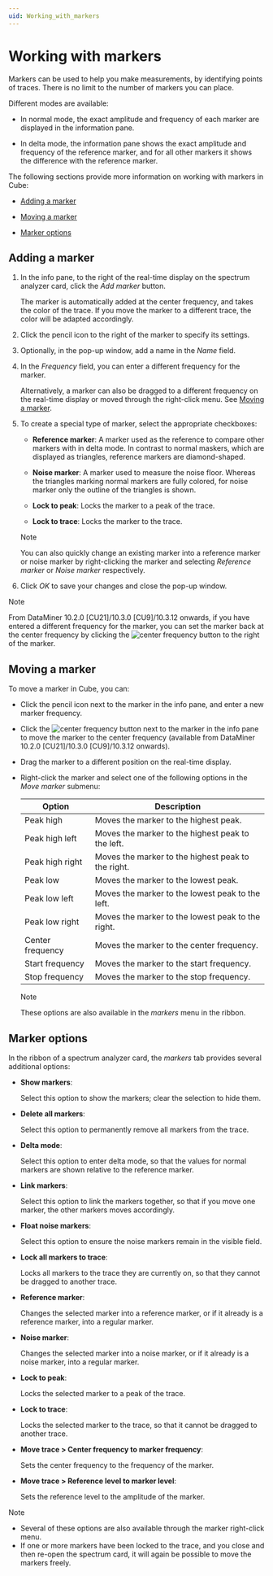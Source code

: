 ```yaml
---
uid: Working_with_markers
---
```


# Working with markers

Markers can be used to help you make measurements, by identifying points of traces. There is no limit to the number of markers you can place.

Different modes are available:

- In normal mode, the exact amplitude and frequency of each marker are displayed in the information pane.

- In delta mode, the information pane shows the exact amplitude and frequency of the reference marker, and for all other markers it shows the difference with the reference marker.

The following sections provide more information on working with markers in Cube:

- [Adding a marker](#adding-a-marker)

- [Moving a marker](#moving-a-marker)

- [Marker options](#marker-options)

## Adding a marker

1. In the info pane, to the right of the real-time display on the spectrum analyzer card, click the *Add marker* button.

    The marker is automatically added at the center frequency, and takes the color of the trace. If you move the marker to a different trace, the color will be adapted accordingly.

2. Click the pencil icon to the right of the marker to specify its settings.

3. Optionally, in the pop-up window, add a name in the *Name* field.

4. In the *Frequency* field, you can enter a different frequency for the marker.

    Alternatively, a marker can also be dragged to a different frequency on the real-time display or moved through the right-click menu. See [Moving a marker](#moving-a-marker).

5. To create a special type of marker, select the appropriate checkboxes:

    - **Reference marker**: A marker used as the reference to compare other markers with in delta mode. In contrast to normal maskers, which are displayed as triangles, reference markers are diamond-shaped.

    - **Noise marker**: A marker used to measure the noise floor. Whereas the triangles marking normal markers are fully colored, for noise marker only the outline of the triangles is shown.

    - **Lock to peak**: Locks the marker to a peak of the trace.

    - **Lock to trace**: Locks the marker to the trace.

    > [!NOTE]
    > You can also quickly change an existing marker into a reference marker or noise marker by right-clicking the marker and selecting *Reference marker* or *Noise marker* respectively.

6. Click *OK* to save your changes and close the pop-up window.

> [!NOTE]
> From DataMiner 10.2.0 [CU21]/10.3.0 [CU9]/10.3.12 onwards<!--RN 37705-->, if you have entered a different frequency for the marker, you can set the marker back at the center frequency by clicking the ![center frequency](~/user-guide/images/Center_Frequency.png) button to the right of the marker.

## Moving a marker

To move a marker in Cube, you can:

- Click the pencil icon next to the marker in the info pane, and enter a new marker frequency.

- Click the ![center frequency](~/user-guide/images/Center_Frequency.png) button next to the marker in the info pane to move the marker to the center frequency (available from DataMiner 10.2.0 [CU21]/10.3.0 [CU9]/10.3.12 onwards<!--RN 37705-->).

- Drag the marker to a different position on the real-time display.

- Right-click the marker and select one of the following options in the *Move marker* submenu:

    | Option         | Description                                        |
    |------------------|----------------------------------------------------|
    | Peak high        | Moves the marker to the highest peak.              |
    | Peak high left   | Moves the marker to the highest peak to the left.  |
    | Peak high right  | Moves the marker to the highest peak to the right. |
    | Peak low         | Moves the marker to the lowest peak.               |
    | Peak low left    | Moves the marker to the lowest peak to the left.   |
    | Peak low right   | Moves the marker to the lowest peak to the right.  |
    | Center frequency | Moves the marker to the center frequency.          |
    | Start frequency  | Moves the marker to the start frequency.           |
    | Stop frequency   | Moves the marker to the stop frequency.            |

    > [!NOTE]
    > These options are also available in the *markers* menu in the ribbon.

## Marker options

In the ribbon of a spectrum analyzer card, the *markers* tab provides several additional options:

- **Show markers**:

    Select this option to show the markers; clear the selection to hide them.

- **Delete all markers**:

    Select this option to permanently remove all markers from the trace.

- **Delta mode**:

    Select this option to enter delta mode, so that the values for normal markers are shown relative to the reference marker.

- **Link markers**:

    Select this option to link the markers together, so that if you move one marker, the other markers moves accordingly.

- **Float noise markers**:

    Select this option to ensure the noise markers remain in the visible field.

- **Lock all markers to trace**:

    Locks all markers to the trace they are currently on, so that they cannot be dragged to another trace.

- **Reference marker**:

    Changes the selected marker into a reference marker, or if it already is a reference marker, into a regular marker.

- **Noise marker**:

    Changes the selected marker into a noise marker, or if it already is a noise marker, into a regular marker.

- **Lock to peak**:

    Locks the selected marker to a peak of the trace.

- **Lock to trace**:

    Locks the selected marker to the trace, so that it cannot be dragged to another trace.

- **Move trace \> Center frequency to marker frequency**:

    Sets the center frequency to the frequency of the marker.

- **Move trace \> Reference level to marker level**:

    Sets the reference level to the amplitude of the marker.

> [!NOTE]
> - Several of these options are also available through the marker right-click menu.
> - If one or more markers have been locked to the trace, and you close and then re-open the spectrum card, it will again be possible to move the markers freely.
>
